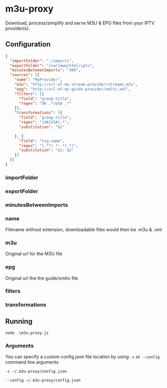 # m3u-proxy

Download, process/simplify and serve M3U &amp; EPG files from your IPTV provider(s).

## Configuration

```json
{
  "importFolder": "./imports",
  "exportFolder": "/var/www/html/iptv",
  "minutesBetweenImports": "360",
  "sources": [{
    "name": "MyProvider",
    "m3u": "http://url-of-my-stream-provider/streams.m3u",
    "epg": "http://url-of-my-guide-provider/xmltv.xml",
    "filters": [{
      "field": "group-title",
      "regex": "UK .*|USA .*"
    }],
    "transformations": [{
      "field": "group-title",
      "regex": "(UK|USA).*",
      "substitution": "$1"

    }, {
      "field": "tvg-name",
      "regex": "(.*?) *: *(.*)",
      "substitution": "$1: $2"
    }]
  }]
}

```
### importFolder

### exportFolder

### minutesBetweenImports

### name
Filename without extension, downloadable files would then be <name>.m3u & <name>.xml

### m3u
Original url for the M3U file

### epg
Original url the the guide/xmltv file

### filters

### transformations

## Running
`node .\m3u-proxy.js`

### Arguments
You can specify a custom config.json file location by using `-c` or `--config` command line arguments

`-c ~/.m3u-proxy/config.json`

`--config ~/.m3u-proxy/config.json`